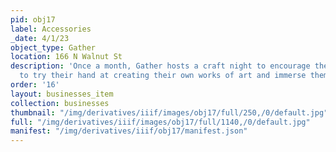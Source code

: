 ```yaml
---
pid: obj17
label: Accessories
_date: 4/1/23
object_type: Gather
location: 166 N Walnut St
description: 'Once a month, Gather hosts a craft night to encourage the community
  to try their hand at creating their own works of art and immerse themselves in creativity. '
order: '16'
layout: businesses_item
collection: businesses
thumbnail: "/img/derivatives/iiif/images/obj17/full/250,/0/default.jpg"
full: "/img/derivatives/iiif/images/obj17/full/1140,/0/default.jpg"
manifest: "/img/derivatives/iiif/obj17/manifest.json"
---
```

